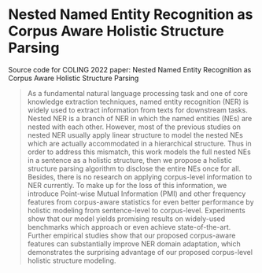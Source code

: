 # Nested Named Entity Recognition as Corpus Aware Holistic Structure Parsing

Source code for COLING 2022 paper: Nested Named Entity Recognition as Corpus Aware Holistic Structure Parsing

> As a fundamental natural language processing task and one of core knowledge extraction techniques, named entity recognition (NER) is widely used to extract information from texts for downstream tasks. Nested NER is a branch of NER in which the named entities (NEs) are nested with each other. However, most of the previous studies on nested NER usually apply linear structure to model the nested NEs which are actually accommodated in a hierarchical structure. Thus in order to address this mismatch, this work models the full nested NEs in a sentence as a holistic structure, then we propose a holistic structure parsing algorithm to disclose the entire NEs once for all. Besides, there is no research on applying corpus-level information to NER currently. To make up for the loss of this information, we introduce Point-wise Mutual Information (PMI) and other frequency features from corpus-aware statistics for even better performance by holistic modeling from sentence-level to corpus-level. Experiments show that our model yields promising results on widely-used benchmarks which approach or even achieve state-of-the-art. Further empirical studies show that our proposed corpus-aware features can substantially improve NER domain adaptation, which demonstrates the surprising advantage of our proposed corpus-level holistic structure modeling.
